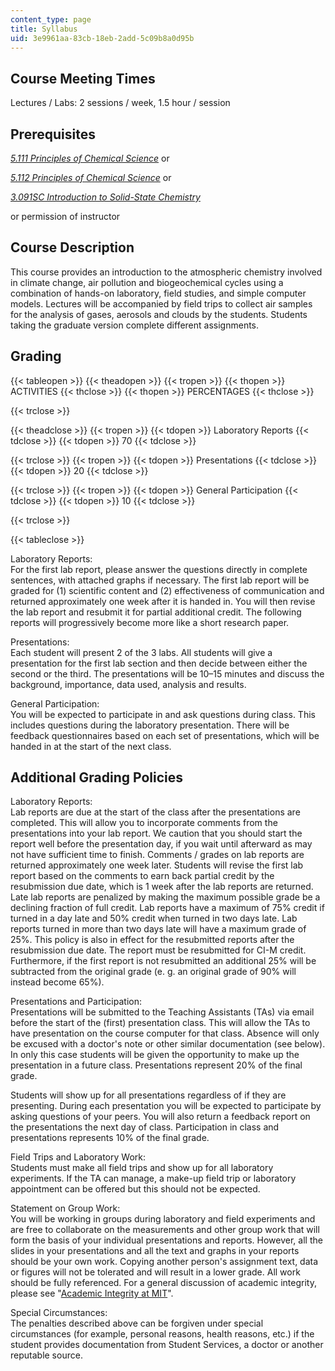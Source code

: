 ```yaml
---
content_type: page
title: Syllabus
uid: 3e9961aa-83cb-18eb-2add-5c09b8a0d95b
---
```


Course Meeting Times
--------------------

Lectures / Labs: 2 sessions / week, 1.5 hour / session

Prerequisites
-------------

[_5.111 Principles of Chemical Science_](/courses/5-111-principles-of-chemical-science-fall-2008/) or

[_5.112 Principles of Chemical Science_](/courses/5-112-principles-of-chemical-science-fall-2005/) or

[_3.091SC Introduction to Solid-State Chemistry_](/courses/3-091sc-introduction-to-solid-state-chemistry-fall-2010/)

or permission of instructor

Course Description
------------------

This course provides an introduction to the atmospheric chemistry involved in climate change, air pollution and biogeochemical cycles using a combination of hands-on laboratory, field studies, and simple computer models. Lectures will be accompanied by field trips to collect air samples for the analysis of gases, aerosols and clouds by the students. Students taking the graduate version complete different assignments.

Grading
-------

{{< tableopen >}}
{{< theadopen >}}
{{< tropen >}}
{{< thopen >}}
ACTIVITIES
{{< thclose >}}
{{< thopen >}}
PERCENTAGES
{{< thclose >}}

{{< trclose >}}

{{< theadclose >}}
{{< tropen >}}
{{< tdopen >}}
Laboratory Reports
{{< tdclose >}}
{{< tdopen >}}
70
{{< tdclose >}}

{{< trclose >}}
{{< tropen >}}
{{< tdopen >}}
Presentations
{{< tdclose >}}
{{< tdopen >}}
20
{{< tdclose >}}

{{< trclose >}}
{{< tropen >}}
{{< tdopen >}}
General Participation
{{< tdclose >}}
{{< tdopen >}}
10
{{< tdclose >}}

{{< trclose >}}

{{< tableclose >}}

Laboratory Reports:  
For the first lab report, please answer the questions directly in complete sentences, with attached graphs if necessary. The first lab report will be graded for (1) scientific content and (2) effectiveness of communication and returned approximately one week after it is handed in. You will then revise the lab report and resubmit it for partial additional credit. The following reports will progressively become more like a short research paper.

Presentations:  
Each student will present 2 of the 3 labs. All students will give a presentation for the first lab section and then decide between either the second or the third. The presentations will be 10–15 minutes and discuss the background, importance, data used, analysis and results.

General Participation:  
You will be expected to participate in and ask questions during class. This includes questions during the laboratory presentation. There will be feedback questionnaires based on each set of presentations, which will be handed in at the start of the next class.

Additional Grading Policies
---------------------------

Laboratory Reports:  
Lab reports are due at the start of the class after the presentations are completed. This will allow you to incorporate comments from the presentations into your lab report. We caution that you should start the report well before the presentation day, if you wait until afterward as may not have sufficient time to finish. Comments / grades on lab reports are returned approximately one week later. Students will revise the first lab report based on the comments to earn back partial credit by the resubmission due date, which is 1 week after the lab reports are returned. Late lab reports are penalized by making the maximum possible grade be a declining fraction of full credit. Lab reports have a maximum of 75% credit if turned in a day late and 50% credit when turned in two days late. Lab reports turned in more than two days late will have a maximum grade of 25%. This policy is also in effect for the resubmitted reports after the resubmission due date. The report must be resubmitted for CI-M credit. Furthermore, if the first report is not resubmitted an additional 25% will be subtracted from the original grade (e. g. an original grade of 90% will instead become 65%).

Presentations and Participation:  
Presentations will be submitted to the Teaching Assistants (TAs) via email before the start of the (first) presentation class. This will allow the TAs to have presentation on the course computer for that class. Absence will only be excused with a doctor's note or other similar documentation (see below). In only this case students will be given the opportunity to make up the presentation in a future class. Presentations represent 20% of the final grade.

Students will show up for all presentations regardless of if they are presenting. During each presentation you will be expected to participate by asking questions of your peers. You will also return a feedback report on the presentations the next day of class. Participation in class and presentations represents 10% of the final grade.

Field Trips and Laboratory Work:  
Students must make all field trips and show up for all laboratory experiments. If the TA can manage, a make-up field trip or laboratory appointment can be offered but this should not be expected.

Statement on Group Work:  
You will be working in groups during laboratory and field experiments and are free to collaborate on the measurements and other group work that will form the basis of your individual presentations and reports. However, all the slides in your presentations and all the text and graphs in your reports should be your own work. Copying another person's assignment text, data or figures will not be tolerated and will result in a lower grade. All work should be fully referenced. For a general discussion of academic integrity, please see "[Academic Integrity at MIT](http://integrity.mit.edu/)".

Special Circumstances:  
The penalties described above can be forgiven under special circumstances (for example, personal reasons, health reasons, etc.) if the student provides documentation from Student Services, a doctor or another reputable source.